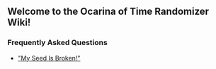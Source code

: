 ## Welcome to the Ocarina of Time Randomizer Wiki!

### Frequently Asked Questions
* ["My Seed Is Broken!"](faq_broken_seed_glitchless)
